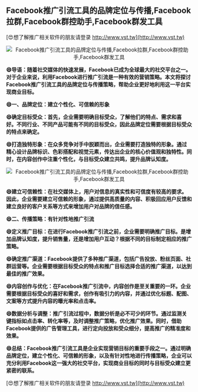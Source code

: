 ## **Facebook推广引流工具的品牌定位与传播,Facebook拉群,Facebook群控助手,Facebook群发工具**

[😍想了解推广相关软件的朋友请登录 http://www.vst.tw](http://www.vst.tw)

 <center><img src="https://vst.tw/MP4/tuiguang/png/8.png" alt="Facebook推广引流工具的品牌定位与传播,Facebook拉群,Facebook群控助手,Facebook群发工具"></center>

**😄导语：随着社交媒体的快速发展，Facebook已成为全球最大的社交平台之一。对于企业来说，利用Facebook进行推广引流是一种有效的营销策略。本文将探讨Facebook推广引流工具的品牌定位与传播策略，帮助企业更好地利用这一平台实现商业目标。**

**😄一、品牌定位：建立个性化、可信赖的形象**

**😄确定目标受众：首先，企业需要明确目标受众，了解他们的特点、需求和喜好。不同行业、不同产品可能有不同的目标受众，因此品牌定位需要根据目标受众的特点来确定。**

**😄打造独特形象：在众多竞争对手中脱颖而出，企业需要打造独特的形象。通过精心设计品牌标识、色彩搭配和视觉元素，传达出企业的核心价值观和独特性。同时，在内容创作中注重个性化，与目标受众建立共鸣，提升品牌认知度。**

 <center><img src="https://vst.tw/MP4/tuiguang/png/2.png" alt="Facebook推广引流工具的品牌定位与传播,Facebook拉群,Facebook群控助手,Facebook群发工具"></center>

**😄建立可信赖性：在社交媒体上，用户对信息的真实性和可信度有较高的要求。因此，企业需要建立可信赖的形象，通过提供高质量的内容、积极回应用户反馈和建立良好的客户关系等方式来增加用户对品牌的信任感。**

**😄二、传播策略：有针对性地推广引流**

**😄定义推广目标：在进行Facebook推广引流之前，企业需要明确推广目标。是增加品牌认知度，提升销售量，还是增加用户互动？根据不同的目标制定相应的推广策略。**

**😄确定推广渠道：Facebook提供了多种推广渠道，包括广告投放、粉丝页面、社群运营等。企业需要根据目标受众的特点和推广目标选择合适的推广渠道，以达到最佳的推广效果。**

**😄内容创作与优化：在Facebook推广引流中，内容创作是至关重要的一环。企业需要根据目标受众的喜好和需求，创作有吸引力的内容，并通过优化标题、配图、文案等方式提升内容的曝光率和点击率。**

**😄数据分析与调整：推广引流过程中，数据分析是必不可少的环节。通过监测关键指标如点击率、转化率等，及时调整推广策略，优化推广效果。同时，借助Facebook提供的广告管理工具，进行定向投放和受众细分，提高推广的精准度和效果。**

**😄总结：Facebook推广引流工具是企业实现营销目标的重要手段之一。通过明确品牌定位，建立个性化、可信赖的形象，以及有针对性地进行传播策略，企业可以充分利用Facebook这一强大的社交平台，实现商业目标的同时与目标受众建立更紧密的联系。**

[😍想了解推广相关软件的朋友请登录 http://www.vst.tw](http://www.vst.tw)



